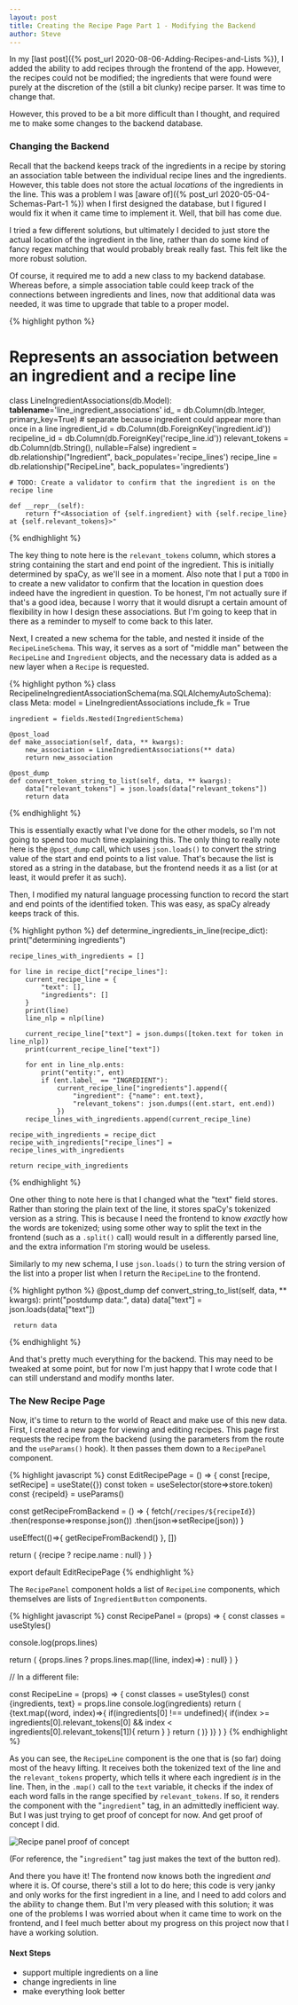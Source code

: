 ```yaml
---
layout: post
title: Creating the Recipe Page Part 1 - Modifying the Backend
author: Steve
---
```


In my [last post]({% post_url 2020-08-06-Adding-Recipes-and-Lists %}), I added the ability to add recipes through the frontend of the app. However, the recipes could not be modified; the ingredients that were found were purely at the discretion of the (still a bit clunky) recipe parser. It was time to change that.

However, this proved to be a bit more difficult than I thought, and required me to make some changes to the backend database.

### Changing the Backend

Recall that the backend keeps track of the ingredients in a recipe by storing an association table between the individual recipe lines and the ingredients. However, this table does not store the actual *locations* of the ingredients in the line. This was a problem I was [aware of]({% post_url 2020-05-04-Schemas-Part-1 %}) when I first designed the database, but I figured I would fix it when it came time to implement it. Well, that bill has come due.

I tried a few different solutions, but ultimately I decided to just store the actual location of the ingredient in the line, rather than do some kind of fancy regex matching that would probably break really fast. This felt like the more robust solution.

Of course, it required me to add a new class to my backend database. Whereas before, a simple association table could keep track of the connections between ingredients and lines, now that additional data was needed, it was time to upgrade that table to a proper model.

{% highlight python %}
# Represents an association between an ingredient and a recipe line
class LineIngredientAssociations(db.Model):
    __tablename__='line_ingredient_associations'
    id_ = db.Column(db.Integer, primary_key=True)  # separate because ingredient could appear more than once in a line
    ingredient_id = db.Column(db.ForeignKey('ingredient.id'))
    recipeline_id = db.Column(db.ForeignKey('recipe_line.id'))
    relevant_tokens = db.Column(db.String(), nullable=False)
    ingredient = db.relationship("Ingredient", back_populates='recipe_lines')
    recipe_line = db.relationship("RecipeLine", back_populates='ingredients')

    # TODO: Create a validator to confirm that the ingredient is on the recipe line

    def __repr__(self):
        return f"<Association of {self.ingredient} with {self.recipe_line} at {self.relevant_tokens}>"

{% endhighlight %}

The key thing to note here is the `relevant_tokens` column, which stores a string containing the start and end point of the ingredient. This is initially determined by spaCy, as we'll see in a moment. Also note that I put a `TODO` in to create a new validator to confirm that the location in question does indeed have the ingredient in question. To be honest, I'm not actually sure if that's a good idea, because I worry that it would disrupt a certain amount of flexibility in how I design these associations. But I'm going to keep that in there as a reminder to myself to come back to this later.

Next, I created a new schema for the table, and nested it inside of the `RecipeLineSchema`. This way, it serves as a sort of "middle man" between the `RecipeLine` and `Ingredient` objects, and the necessary data is added as a new layer when a `Recipe` is requested.

{% highlight python %}
class RecipelineIngredientAssociationSchema(ma.SQLAlchemyAutoSchema):
    class Meta:
        model = LineIngredientAssociations
        include_fk = True

    ingredient = fields.Nested(IngredientSchema)

    @post_load
    def make_association(self, data, ** kwargs):
        new_association = LineIngredientAssociations(** data)
        return new_association

    @post_dump
    def convert_token_string_to_list(self, data, ** kwargs):
        data["relevant_tokens"] = json.loads(data["relevant_tokens"])
        return data
{% endhighlight %}

This is essentially exactly what I've done for the other models, so I'm not going to spend too much time explaining this. The only thing to really note here is the `@post_dump` call, which uses `json.loads()` to convert the string value of the start and end points to a list value. That's because the list is stored as a string in the database, but the frontend needs it as a list (or at least, it would prefer it as such).

Then, I modified my natural language processing function to record the start and end points of the identified token. This was easy, as spaCy already keeps track of this.

{% highlight python %}
def determine_ingredients_in_line(recipe_dict):
    print("determining ingredients")

    recipe_lines_with_ingredients = []

    for line in recipe_dict["recipe_lines"]:
        current_recipe_line = {
            "text": [],
            "ingredients": []
        }
        print(line)
        line_nlp = nlp(line)

        current_recipe_line["text"] = json.dumps([token.text for token in line_nlp])
        print(current_recipe_line["text"])

        for ent in line_nlp.ents:
            print("entity:", ent)
            if (ent.label_ == "INGREDIENT"):
                current_recipe_line["ingredients"].append({
                    "ingredient": {"name": ent.text},
                    "relevant_tokens": json.dumps((ent.start, ent.end))
                })
        recipe_lines_with_ingredients.append(current_recipe_line)

    recipe_with_ingredients = recipe_dict
    recipe_with_ingredients["recipe_lines"] = recipe_lines_with_ingredients

    return recipe_with_ingredients
{% endhighlight %}

One other thing to note here is that I changed what the "text" field stores. Rather than storing the plain text of the line, it stores spaCy's tokenized version as a string. This is because I need the frontend to know *exactly* how the words are tokenized; using some other way to split the text in the frontend (such as a `.split()` call) would result in a differently parsed line, and the extra information I'm storing would be useless.

Similarly to my new schema, I use `json.loads()` to turn the string version of the list into a proper list when I return the `RecipeLine` to the frontend.

{% highlight python %}
@post_dump
 def convert_string_to_list(self, data, ** kwargs):
     print("postdump data:", data)
     data["text"] = json.loads(data["text"])

     return data
{% endhighlight %}

And that's pretty much everything for the backend. This may need to be tweaked at some point, but for now I'm just happy that I wrote code that I can still understand and modify months later.

### The New Recipe Page

Now, it's time to return to the world of React and make use of this new data. First, I created a new page for viewing and editing recipes. This page first requests the recipe from the backend (using the parameters from the route and the `useParams()` hook). It then passes them down to a `RecipePanel` component.

{% highlight javascript %}
const EditRecipePage = () => {
  const [recipe, setRecipe] = useState({})
  const token = useSelector(store=>store.token)
  const {recipeId} = useParams()

  const getRecipeFromBackend = () => {
    fetch(`/recipes/${recipeId}`)
    .then(response=>response.json())
    .then(json=>setRecipe(json))
  }

  useEffect(()=>{
    getRecipeFromBackend()
  }, [])


  return (
    <MainTemplatePage noSearchbar>
      <TopSquiggle>{recipe ? recipe.name : null}</TopSquiggle>
      <RecipePanel lines={recipe.recipe_lines}/>
    </MainTemplatePage>
  )
}

export default EditRecipePage
{% endhighlight %}

The `RecipePanel` component holds a list of `RecipeLine` components, which themselves are lists of `IngredientButton` components.

{% highlight javascript %}
const RecipePanel = (props) => {
  const classes = useStyles()

  console.log(props.lines)

  return (
    <Box className={classes.root}>
      <List>
        {props.lines ?
          props.lines.map((line, index)=><RecipeLine key={index} line={line} />)
          : null}
      </List>
    </Box>
  )
}

// In a different file:

const RecipeLine = (props) => {
  const classes = useStyles()
  const {ingredients, text} = props.line
  console.log(ingredients)
  return (
    <ListItem className={classes.root}>
      {text.map((word, index)=>{
        if(ingredients[0] !== undefined){
          if(index >= ingredients[0].relevant_tokens[0] && index < ingredients[0].relevant_tokens[1]){
            return <IngredientButton key={index} text={word} ingredient/>
          }
        }
        return (
          <IngredientButton key={index} text={word}/>
        )}
      )}
    </ListItem>
  )
}
{% endhighlight %}

As you can see, the `RecipeLine` component is the one that is (so far) doing most of the heavy lifting. It receives both the tokenized text of the line and the `relevant_tokens` property, which tells it where each ingredient *is* in the line. Then, in the `.map()` call to the `text` variable, it checks if the index of each word falls in the range specified by `relevant_tokens`. If so, it renders the component with the "`ingredient`" tag, in an admittedly inefficient way. But I was just trying to get proof of concept for now. And get proof of concept I did.

![Recipe panel proof of concept](/assets/img/posts/grocery-app/recipe-page-proof-of-concept.png)

(For reference, the "`ingredient`" tag just makes the text of the button red).

And there you have it! The frontend now knows both the ingredient *and* where it is. Of course, there's still a lot to do here; this code is very janky and only works for the first ingredient in a line, and I need to add colors and the ability to change them. But I'm very pleased with this solution; it was one of the problems I was worried about when it came time to work on the frontend, and I feel much better about my progress on this project now that I have a working solution.

#### Next Steps

- support multiple ingredients on a line
- change ingredients in line
- make everything look better 
